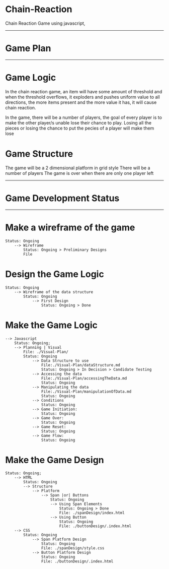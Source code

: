 # Chain-Reaction
Chain Reaction Game using javascript,
<hr/>

# Game Plan

<hr/>

# Game Logic
In the chain reaction game, an item will have some amount of threshold and when the threshold overflows, it exploders and pushes uniform value to all directions, the more items present and the more value it has, it will cause chain reaction. 

In the game, there will be a number of players, the goal of every player is to make the other player/s unable lose their chance to play. Losing all the pieces or losing the chance to put the pecies of a player will make them lose

# Game Structure
The game will be a 2 dimensional platform in grid style
There will be a number of players
The game is over when there are only one player left

<hr/>

# Game Development Status

<hr/>

# Make a wireframe of the game
    Status: Ongoing
        --> Wireframe
            Status: Ongoing > Preliminary Designs
            File 
# Design the Game Logic
    Status: Ongoing
        --> Wireframe of the data structure
            Status: Ongoing
                --> First Design
                    Status: Ongoing > Done
# Make the Game Logic
    --> Javascript
        Status: Ongoing;
        --> Planning | Visual 
            File: ./Visual-Plan/
            Status: Ongoing
                --> Data Structure to use
                    File:./Visual-Plan/dataStructure.md
                    Status: Ongoing > In Decision > Candidate Testing
                --> Accessing the data
                    File:./Visual-Plan/accessingTheData.md
                    Status: Ongoing
                --> Manipulating the data
                    File:./Visual-Plan/manipulationOfData.md
                    Status: Ongoing
                --> Conditions
                    Status: Ongoing
                --> Game Initiation:
                    Status: Ongoing
                --> Game Over:
                    Status: Ongoing
                --> Game Reset:
                    Status: Ongoing
                --> Game Flow:
                    Status: Ongoing
# Make the Game Design
    Status: Ongoing;
        --> HTML
            Status: Ongoing
            --> Structure
                --> Platform
                    --> Span |or| Buttons
                        Status: Ongoing
                        --> Using Span Elements
                            Status: Ongoing > Done
                            File: ./spanDesign/index.html
                        --> Using Button
                            Status: Ongoing
                            File: ./buttonDesign/.index.html
        --> CSS
            Status: Ongoing
                --> Span Platform Design
                    Status: Ongoing
                    File: ./spanDesign/style.css
                --> Button Platform Design
                    Status: Ongoing
                    File: ./buttonDesign/.index.html
